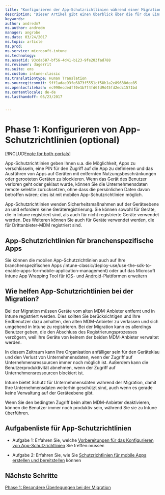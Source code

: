 ```yaml
---
title: "Konfigurieren der App-Schutzrichtlinien während einer Migration von Intune | Microsoft-Dokumentation"
description: "Dieser Artikel gibt einen Überblick über die für die Einrichtung der App-Schutzrichtlinien notwendigen Schritte während einer Migration von Intune."
keywords: 
author: andredm7
ms.author: andredm
manager: angrobe
ms.date: 03/24/2017
ms.topic: article
ms.prod: 
ms.service: microsoft-intune
ms.technology: 
ms.assetid: 93cda587-bf56-4d41-b123-9fe203fad788
ms.reviewer: dagerrit
ms.suite: ems
ms.custom: intune-classic
ms.translationtype: Human Translation
ms.sourcegitcommit: 9ff1adae93fe6873f5551cf58b1a2e89638dee85
ms.openlocfilehash: ec990ecdedff0e1b7f4fd6fd9d45fd2edc1571bd
ms.contentlocale: de-de
ms.lasthandoff: 05/23/2017


---
```


# <a name="phase-1-configure-app-protection-policies-optional"></a>Phase 1: Konfigurieren von App-Schutzrichtlinien (optional)

[!INCLUDE[note for both-portals](../includes/note-for-both-portals.md)]

App-Schutzrichtlinien geben Ihnen u.a. die Möglichkeit, Apps zu verschlüsseln, eine PIN für den Zugriff auf die App zu definieren und das Ausführen von Apps auf Geräten mit entfernten Nutzungsbeschränkungen oder gerooteten Geräten zu blockieren. Wenn das Gerät des Benutzer verloren geht oder geklaut wurde, können Sie die Unternehmensdaten remote selektiv zurücksetzen, ohne dass die persönlichen Daten davon betroffen wären; dies ist mit mobilen App-Schutzrichtlinien möglich.

App-Schutzrichtlinien wenden Sicherheitsmaßnahmen auf der Geräteebene an und erfordern keine Geräteregistrierung. Sie können sowohl für Geräte, die in Intune registriert sind, als auch für nicht registrierte Geräte verwendet werden. Des Weiteren können Sie auch für Geräte verwendet werden, die für Drittanbieter-MDM registriert sind.

## <a name="app-protection-policies-with-lob-apps"></a>App-Schutzrichtlinien für branchenspezifische Apps

Sie können die mobilen App-Schutzrichtlinien auch auf Ihre branchenspezifischen Apps /intune-classic/deploy-use/use-the-sdk-to-enable-apps-for-mobile-application-management) oder auf das Microsoft Intune App Wrapping Tool für [iOS](https://www.microsoft.com/download/details.aspx?id=45218&751be11f-ede8-5a0c-058c-2ee190a24fa6=True)- und [Android](https://www.microsoft.com/download/details.aspx?id=47267)-Plattformen erweitern

## <a name="how-do-app-protection-policies-help-during-migration"></a>Wie helfen App-Schutzrichtlinien bei der Migration?

Bei der Migration müssen Geräte vom alten MDM-Anbieter entfernt und in Intune registriert werden. Dies sollten Sie berücksichtigen und Ihre Endbenutzer dazu anhalten, den alten MDM-Anbieter zu verlassen und sich umgehend in Intune zu registrieren. Bei der Migration kann es allerdings Benutzer geben, die den Abschluss des Registrierungsprozesses verzögern, weil Ihre Geräte von keinem der beiden MDM-Anbieter verwaltet werden.

In diesem Zeitraum kann Ihre Organisation anfälliger sein für den Geräteklau und den Verlust von Unternehmensdaten, wenn der Zugriff auf Unternehmensressourcen immer noch möglich ist. Außerdem kann die Benutzerproduktivität abnehmen, wenn der Zugriff auf Unternehmensressourcen blockiert ist.

Intune bietet Schutz für Unternehmensdaten während der Migration, damit Ihre Unternehmensdaten weiterhin geschützt sind, auch wenn es gerade keine Verwaltung auf der Geräteebene gibt.

Wenn Sie den bedingten Zugriff beim alten MDM-Anbieter deaktivieren, können die Benutzer immer noch produktiv sein, während Sie sie zu Intune überführen.

## <a name="task-list-for-app-protection-policies"></a>Aufgabenliste für App-Schutzrichtlinien

-   Aufgabe 1: Erfahren Sie, welche [Vorbereitungen für das Konfigurieren von App-Schutzrichtlinien](/intune-classic/deploy-use/get-ready-to-configure-mobile-app-management-policies-with-microsoft-intune) Sie treffen müssen

-   Aufgabe 2: Erfahren Sie, wie Sie [Schutzrichtlinien für mobile Apps erstellen und bereitstellen](/intune-classic/deploy-use/create-and-deploy-mobile-app-management-policies-with-microsoft-intune) können

## <a name="next-steps"></a>Nächste Schritte 

[Phase 1: Besondere Überlegungen bei der Migration](/intune-classic/plan-design/migration-phase1-special-migration-considerations)

